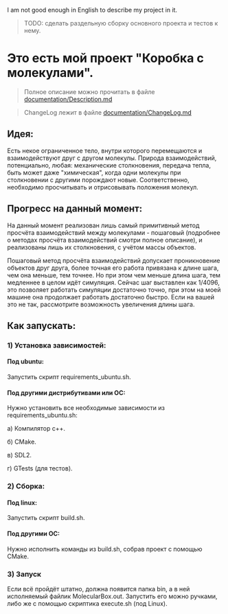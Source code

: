 I am not good enough in English to describe my project in it.

> TODO: сделать раздельную сборку основного проекта и тестов к нему.

# Это есть мой проект "Коробка с молекулами".

> Полное описание можно прочитать в файле [documentation/Description.md](documentation/Description.md)

> ChangeLog лежит в файле [documentation/ChangeLog.md](documentation/ChangeLog.md)

## Идея:

Есть некое ограниченное тело, внутри которого перемещаются и взаимодействуют друг с другом молекулы. Природа взаимодействий, потенциально, любая: механические столкновения, передача тепла, быть может даже "химическая", когда одни молекулы при столкновении с другими порождают новые. Соответственно, необходимо просчитывать и отрисовывать положения молекул.

## Прогресс на данный момент:

На данный момент реализован лишь самый примитивный метод просчёта взаимодействий между молекулами - пошаговый (подробнее о методах просчёта взаимодействий смотри полное описание), и реализованы лишь их столкновения, с учётом массы объектов.

Пошаговый метод просчёта взаимодействий допускает проникновение объектов друг друга, более точная его работа привязана к длине шага, чем она меньше, тем точнее. Но при этом чем меньше длина шага, тем медленнее в целом идёт симуляция. Сейчас шаг выставлен как 1/4096, это позволяет работать симуляции достаточно точно, при этом на моей машине она продолжает работать достаточно быстро. Если на вашей это не так, рассмотрите возможность увеличения длины шага.

## Как запускать:

### 1) Установка зависимостей:

#### Под ubuntu:

Запустить скрипт requirements_ubuntu.sh.

#### Под другими дистрибутивами или ОС:

Нужно установить все необходимые зависимости из requirements_ubuntu.sh:

а) Компилятор c++.

б) CMake.

в) SDL2.

г) GTests (для тестов).

### 2) Сборка:

#### Под linux:

Запустить скрипт build.sh.

#### Под другими ОС:

Нужно исполнить команды из build.sh, собрав проект с помощью CMake.

### 3) Запуск

Если всё пройдёт штатно, должна появится папка bin, а в ней исполняемый файлик MolecularBox.out. Запустить его можно ручками, либо же с помощью скриптика execute.sh (под Linux).